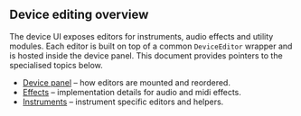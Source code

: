 ## Device editing overview

The device UI exposes editors for instruments, audio effects and utility
modules. Each editor is built on top of a common `DeviceEditor` wrapper and is
hosted inside the device panel. This document provides pointers to the
specialised topics below.

* [Device panel](./panel.md) – how editors are mounted and reordered.
* [Effects](./effects.md) – implementation details for audio and midi effects.
* [Instruments](./instruments.md) – instrument specific editors and helpers.

